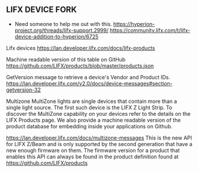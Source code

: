 ## LIFX DEVICE FORK
* Need someone to help me out with this.
https://hyperion-project.org/threads/lifx-support.2999/
https://community.lifx.com/t/lifx-device-addition-to-hyperion/6725


Lifx devices 
https://lan.developer.lifx.com/docs/lifx-products

Machine readable version of this table on GitHub
https://github.com/LIFX/products/blob/master/products.json

GetVersion message to retrieve a device's Vendor and Product IDs.
https://lan.developer.lifx.com/v2.0/docs/device-messages#section-getversion-32

Multizone
MultiZone lights are single devices that contain more than a single light source. The first such device is the LIFX Z Light Strip. To discover the MultiZone capability on your devices refer to the details on the LIFX Products page. We also provide a machine readable version of the product database for embedding inside your applications on Github.


https://lan.developer.lifx.com/docs/multizone-messages
This is the new API for LIFX Z/Beam and is only supported by the second generation that have a new enough firmware on them. The firmware version for a product that enables this API can always be found in the product definition found at https://github.com/LIFX/products


